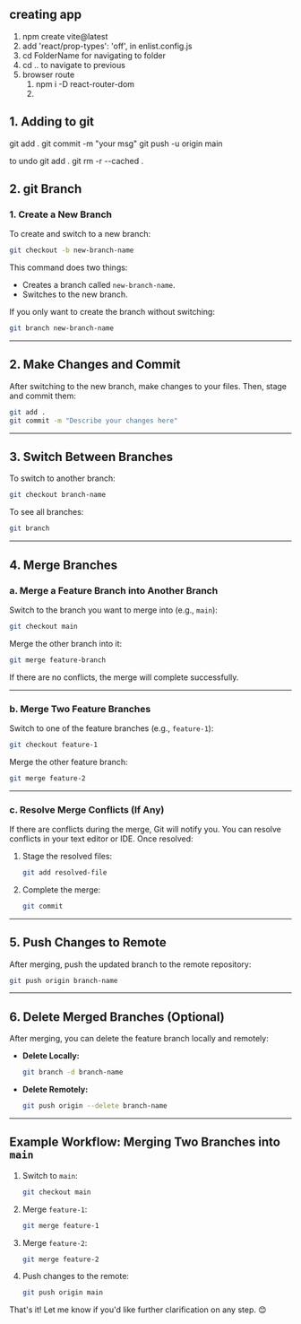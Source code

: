 
## creating app
1. npm create vite@latest
2. add 'react/prop-types': 'off', in enlist.config.js
3. cd FolderName for navigating to folder 
4. cd .. to navigate to previous
5. browser route 
   1. npm i -D react-router-dom 
   2. 
## 1. Adding to git 
git add .
git commit -m "your msg"
git push -u origin main

to undo git add .
    git rm -r --cached .

## 2. git Branch


### 1. **Create a New Branch**
To create and switch to a new branch:
```bash
git checkout -b new-branch-name
```

This command does two things:
- Creates a branch called `new-branch-name`.
- Switches to the new branch.

If you only want to create the branch without switching:
```bash
git branch new-branch-name
```

---

## 2. **Make Changes and Commit**
After switching to the new branch, make changes to your files. Then, stage and commit them:
```bash
git add .
git commit -m "Describe your changes here"
```

---

## 3. **Switch Between Branches**
To switch to another branch:
```bash
git checkout branch-name
```

To see all branches:
```bash
git branch
```

---

## 4. **Merge Branches**
### a. Merge a Feature Branch into Another Branch
Switch to the branch you want to merge into (e.g., `main`):
```bash
git checkout main
```

Merge the other branch into it:
```bash
git merge feature-branch
```

If there are no conflicts, the merge will complete successfully.

---

### b. Merge Two Feature Branches
Switch to one of the feature branches (e.g., `feature-1`):
```bash
git checkout feature-1
```

Merge the other feature branch:
```bash
git merge feature-2
```

---

### c. Resolve Merge Conflicts (If Any)
If there are conflicts during the merge, Git will notify you. You can resolve conflicts in your text editor or IDE. Once resolved:
1. Stage the resolved files:
   ```bash
   git add resolved-file
   ```
2. Complete the merge:
   ```bash
   git commit
   ```

---

## 5. **Push Changes to Remote**
After merging, push the updated branch to the remote repository:
```bash
git push origin branch-name
```

---

## 6. **Delete Merged Branches (Optional)**
After merging, you can delete the feature branch locally and remotely:
- **Delete Locally:**
  ```bash
  git branch -d branch-name
  ```
- **Delete Remotely:**
  ```bash
  git push origin --delete branch-name
  ```

---

## Example Workflow: Merging Two Branches into `main`
1. Switch to `main`:
   ```bash
   git checkout main
   ```

2. Merge `feature-1`:
   ```bash
   git merge feature-1
   ```

3. Merge `feature-2`:
   ```bash
   git merge feature-2
   ```

4. Push changes to the remote:
   ```bash
   git push origin main
   ```

That's it! Let me know if you'd like further clarification on any step. 😊